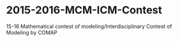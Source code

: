 # 2015-2016-MCM-ICM-Contest
15-16 Mathematical contest of modeling/Interdisciplinary Contest of Modeling by COMAP
